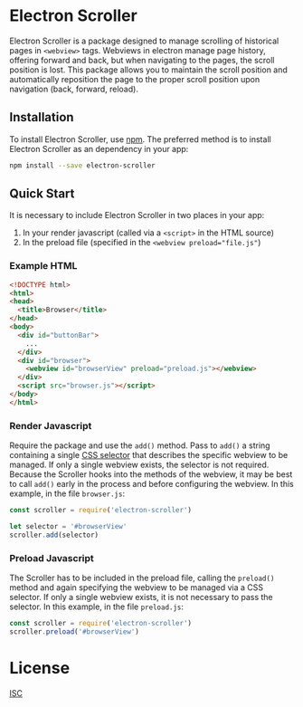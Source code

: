 # Electron Scroller

Electron Scroller is a package designed to manage scrolling of historical pages
in `<webview>` tags.  Webviews in electron manage page history, offering forward
and back, but when navigating to the pages, the scroll position is lost.  This
package allows you to maintain the scroll position and automatically reposition
the page to the proper scroll position upon navigation (back, forward, reload).

## Installation
To install Electron Scroller, use [npm](https://docs.npmjs.com/).  The preferred
method is to install Electron Scroller as an dependency in your app:

```sh
npm install --save electron-scroller
```

## Quick Start
It is necessary to include Electron Scroller in two places in your app:
1. In your render javascript (called via a `<script>` in the HTML source)
1. In the preload file (specified in the `<webview preload="file.js"`)

### Example HTML
```HTML
<!DOCTYPE html>
<html>
<head>
  <title>Browser</title>
</head>
<body>
  <div id="buttonBar">
    ...
  </div>
  <div id="browser">
    <webview id="browserView" preload="preload.js"></webview>
  </div>
  <script src="browser.js"></script>
</body>
</html>
```

### Render Javascript
Require the package and use the `add()` method. Pass to `add()` a string
containing a single
[CSS selector](https://developer.mozilla.org/en-US/docs/Web/Guide/CSS/Getting_Started/Selectors)
that describes the specific webview to be managed. If only a single webview
exists, the selector is not required. Because the Scroller hooks
into the methods of the webview, it may be best to call `add()` early in the
process and before configuring the webview. In this example, in the file
`browser.js`:

```javascript
const scroller = require('electron-scroller')

let selector = '#browserView'
scroller.add(selector)
```

### Preload Javascript
The Scroller has to be included in the preload file, calling the `preload()`
method and again specifying the webview to be managed via a CSS selector. If
only a single webview exists, it is not necessary to pass the selector.  In this
example, in the file `preload.js`:

```javascript
const scroller = require('electron-scroller')
scroller.preload('#browserView')
```

# License
[ISC](https://opensource.org/licenses/ISC)
